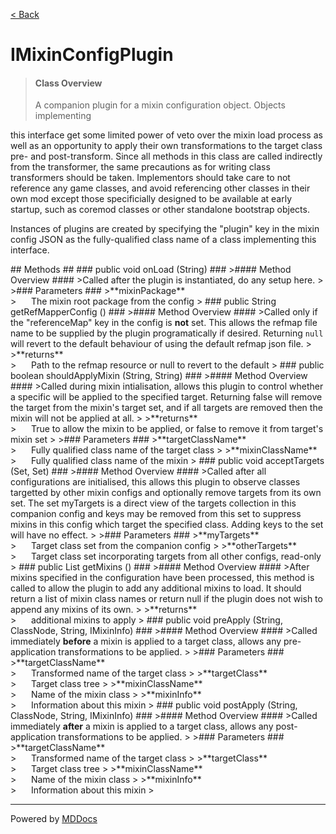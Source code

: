 [< Back](../README.md)
# IMixinConfigPlugin #
>#### Class Overview ####
><p>A companion plugin for a mixin configuration object. Objects implementing
 this interface get some limited power of veto over the mixin load process as
 well as an opportunity to apply their own transformations to the target class
 pre- and post-transform. Since all methods in this class are called
 indirectly from the transformer, the same precautions as for writing class
 transformers should be taken. Implementors should take care to not reference
 any game classes, and avoid referencing other classes in their own mod except
 those specificially designed to be available at early startup, such as
 coremod classes or other standalone bootstrap objects.</p>
 
 <p>Instances of plugins are created by specifying the "plugin" key in the
 mixin config JSON as the fully-qualified class name of a class implementing
 this interface.</p>
## Methods ##
### public void onLoad (String) ###
>#### Method Overview ####
>Called after the plugin is instantiated, do any setup here.
>
>### Parameters ###
>**mixinPackage**<br />
>&nbsp;&nbsp;&nbsp;&nbsp;&nbsp;&nbsp;The mixin root package from the config
>
### public String getRefMapperConfig () ###
>#### Method Overview ####
>Called only if the "referenceMap" key in the config is <b>not</b> set.
 This allows the refmap file name to be supplied by the plugin
 programatically if desired. Returning <code>null</code> will revert to
 the default behaviour of using the default refmap json file.
>
>**returns**<br />
>&nbsp;&nbsp;&nbsp;&nbsp;&nbsp;&nbsp;Path to the refmap resource or null to revert to the default
>
### public boolean shouldApplyMixin (String, String) ###
>#### Method Overview ####
>Called during mixin intialisation, allows this plugin to control whether
 a specific will be applied to the specified target. Returning false will
 remove the target from the mixin's target set, and if all targets are
 removed then the mixin will not be applied at all.
>
>**returns**<br />
>&nbsp;&nbsp;&nbsp;&nbsp;&nbsp;&nbsp;True to allow the mixin to be applied, or false to remove it from
      target's mixin set
>
>### Parameters ###
>**targetClassName**<br />
>&nbsp;&nbsp;&nbsp;&nbsp;&nbsp;&nbsp;Fully qualified class name of the target class
>
>**mixinClassName**<br />
>&nbsp;&nbsp;&nbsp;&nbsp;&nbsp;&nbsp;Fully qualified class name of the mixin
>
### public void acceptTargets (Set, Set) ###
>#### Method Overview ####
>Called after all configurations are initialised, this allows this plugin
 to observe classes targetted by other mixin configs and optionally remove
 targets from its own set. The set myTargets is a direct view of the
 targets collection in this companion config and keys may be removed from
 this set to suppress mixins in this config which target the specified
 class. Adding keys to the set will have no effect.
>
>### Parameters ###
>**myTargets**<br />
>&nbsp;&nbsp;&nbsp;&nbsp;&nbsp;&nbsp;Target class set from the companion config
>
>**otherTargets**<br />
>&nbsp;&nbsp;&nbsp;&nbsp;&nbsp;&nbsp;Target class set incorporating targets from all other
      configs, read-only
>
### public List getMixins () ###
>#### Method Overview ####
>After mixins specified in the configuration have been processed, this
 method is called to allow the plugin to add any additional mixins to
 load. It should return a list of mixin class names or return null if the
 plugin does not wish to append any mixins of its own.
>
>**returns**<br />
>&nbsp;&nbsp;&nbsp;&nbsp;&nbsp;&nbsp;additional mixins to apply
>
### public void preApply (String, ClassNode, String, IMixinInfo) ###
>#### Method Overview ####
>Called immediately <b>before</b> a mixin is applied to a target class,
 allows any pre-application transformations to be applied.
>
>### Parameters ###
>**targetClassName**<br />
>&nbsp;&nbsp;&nbsp;&nbsp;&nbsp;&nbsp;Transformed name of the target class
>
>**targetClass**<br />
>&nbsp;&nbsp;&nbsp;&nbsp;&nbsp;&nbsp;Target class tree
>
>**mixinClassName**<br />
>&nbsp;&nbsp;&nbsp;&nbsp;&nbsp;&nbsp;Name of the mixin class
>
>**mixinInfo**<br />
>&nbsp;&nbsp;&nbsp;&nbsp;&nbsp;&nbsp;Information about this mixin
>
### public void postApply (String, ClassNode, String, IMixinInfo) ###
>#### Method Overview ####
>Called immediately <b>after</b> a mixin is applied to a target class,
 allows any post-application transformations to be applied.
>
>### Parameters ###
>**targetClassName**<br />
>&nbsp;&nbsp;&nbsp;&nbsp;&nbsp;&nbsp;Transformed name of the target class
>
>**targetClass**<br />
>&nbsp;&nbsp;&nbsp;&nbsp;&nbsp;&nbsp;Target class tree
>
>**mixinClassName**<br />
>&nbsp;&nbsp;&nbsp;&nbsp;&nbsp;&nbsp;Name of the mixin class
>
>**mixinInfo**<br />
>&nbsp;&nbsp;&nbsp;&nbsp;&nbsp;&nbsp;Information about this mixin
>

---
Powered by [MDDocs](https://github.com/VRCube/MDDocs)